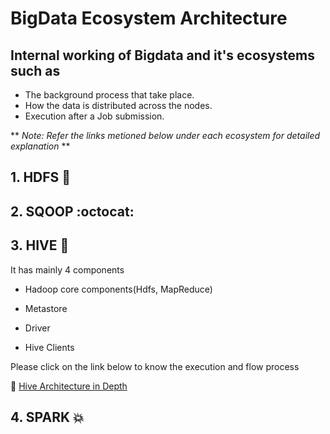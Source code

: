# BigData Ecosystem Architecture

## Internal working of Bigdata and it's ecosystems such as
- The background process that take place.
- How the data is distributed across the nodes.
- Execution after a Job submission.

** _Note: Refer the links metioned below under each ecosystem for detailed explanation_ **

## 1. HDFS :elephant:

## 2. SQOOP :octocat:

## 3. HIVE :honeybee:

It has mainly 4 components

- Hadoop core components(Hdfs, MapReduce)

- Metastore

- Driver

- Hive Clients

Please click on the link below to know the execution and flow process

:link: [Hive Architecture in Depth](https://www.linkedin.com/pulse/hive-architecture-indepth-jayvardhan-reddy-vanchireddy/)

## 4. SPARK :boom:

